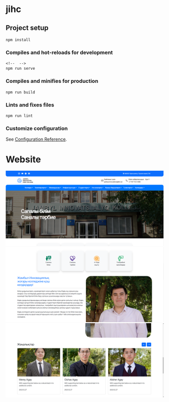 # jihc

## Project setup

```
npm install
```

### Compiles and hot-reloads for development

<!-- ??alsdj;flkasjdf -->
<!-- ??alsdj;flkasjdf -->

```
<!--  -->
npm run serve
```

### Compiles and minifies for production

```
npm run build
```

### Lints and fixes files

```
npm run lint
```

### Customize configuration

See [Configuration Reference](https://cli.vuejs.org/config/).

# Website

![Website](src/assets/web1.png)
![Website](src/assets/web2.png)
![Website](src/assets/web3.png)
